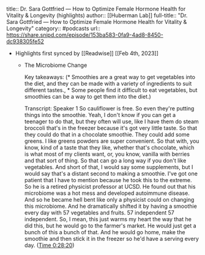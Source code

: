 title:: Dr. Sara Gottfried —  How to Optimize Female Hormone Health for Vitality & Longevity (highlights)
author:: [[Huberman Lab]]
full-title:: "Dr. Sara Gottfried —  How to Optimize Female Hormone Health for Vitality & Longevity"
category:: #podcasts
url:: https://share.snipd.com/episode/153ba583-0fa9-4ad8-8450-dc938305fe52

- Highlights first synced by [[Readwise]] [[Feb 4th, 2023]]
	- The Microbiome Change
	  
	  Key takeaways:
	  (* Smoothies are a great way to get vegetables into the diet, and they can be made with a variety of ingredients to suit different tastes., * Some people find it difficult to eat vegetables, but smoothies can be a way to get them into the diet.)
	  
	  Transcript:
	  Speaker 1
	  So cauliflower is free. So even they're putting things into the smoothie. Yeah, I don't know if you can get a teenager to do that, but they often will use, like I have them do steam broccoli that's in the freezer because it's got very little taste. So that they could do that in a chocolate smoothie. They could add some greens. I like greens powders are super convenient. So that with, you know, kind of a taste that they like, whether that's chocolate, which is what most of my clients want, or, you know, vanilla with berries and that sort of thing. So that can go a long way if you don't like vegetables. And short of that, I would say some supplements, but I would say that's a distant second to making a smoothie. I've got one patient that I have to mention because he took this to the extreme. So he is a retired physicist professor at UCSD. He found out that his microbiome was a hot mess and developed autoimmune disease. And so he became hell bent like only a physicist could on changing this microbiome. And he dramatically shifted it by having a smoothie every day with 57 vegetables and fruits. 57 independent 57 independent. So, I mean, this just warms my heart the way that he did this, but he would go to the farmer's market. He would just get a bunch of this a bunch of that. And he would go home, make the smoothie and then stick it in the freezer so he'd have a serving every day. ([Time 0:28:20](https://share.snipd.com/snip/3294f2fb-2e36-4a10-857e-a512074a7eae))